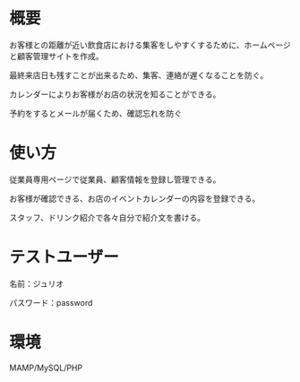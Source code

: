 # 概要

お客様との距離が近い飲食店における集客をしやすくするために、ホームページと顧客管理サイトを作成。

最終来店日も残すことが出来るため、集客、連絡が遅くなることを防ぐ。

カレンダーによりお客様がお店の状況を知ることができる。

予約をするとメールが届くため、確認忘れを防ぐ
 
 
# 使い方

従業員専用ページで従業員、顧客情報を登録し管理できる。

お客様が確認できる、お店のイベントカレンダーの内容を登録できる。

スタッフ、ドリンク紹介で各々自分で紹介文を書ける。
  
  
# テストユーザー

   名前：ジュリオ

   パスワード：password
  
  
# 環境

  MAMP/MySQL/PHP
 

